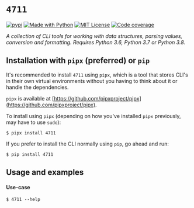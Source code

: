 # `4711`
[![pypi](https://badge.fury.io/py/4711.svg)](https://pypi.python.org/pypi/4711/)
[![Made with Python](https://img.shields.io/pypi/pyversions/4711)](https://www.python.org/)
[![MIT License](https://img.shields.io/github/license/kalaspuff/4711.svg)](https://github.com/kalaspuff/4711/blob/master/LICENSE)
[![Code coverage](https://codecov.io/gh/kalaspuff/4711/branch/master/graph/badge.svg)](https://codecov.io/gh/kalaspuff/4711/tree/master/4711)

*A collection of CLI tools for working with data structures, parsing values, conversion and formatting. Requires Python 3.6, Python 3.7 or Python 3.8.*


## Installation with `pipx` (preferred) or `pip`
It's recommended to install `4711` using `pipx`, which is a tool that stores CLI's in their own virtual environments without you having to think about it or handle the dependencies.

`pipx` is available at [https://github.com/pipxproject/pipx](https://github.com/pipxproject/pipx).

To install using `pipx` (depending on how you've installed `pipx` previously, may have to use `sudo`):
```
$ pipx install 4711
```

If you prefer to install the CLI normally using `pip`, go ahead and run:
```
$ pip install 4711
```


## Usage and examples

#### Use-case
```
$ 4711 --help

```
